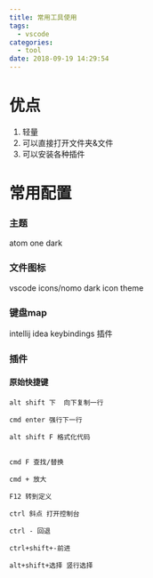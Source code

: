 ```yaml
---
title: 常用工具使用
tags:
  - vscode
categories:
  - tool
date: 2018-09-19 14:29:54
---
```

# 优点

1. 轻量
2. 可以直接打开文件夹&文件
3. 可以安装各种插件

# 常用配置

### 主题
atom one dark

### 文件图标
vscode icons/nomo dark icon theme

### 键盘map
intellij idea keybindings 插件

### 插件


#### 原始快捷键
```
alt shift 下  向下复制一行

cmd enter 强行下一行

alt shift F 格式化代码


cmd F 查找/替换

cmd + 放大

F12 转到定义

ctrl 斜点 打开控制台

ctrl - 回退

ctrl+shift+-前进

alt+shift+选择 竖行选择
```